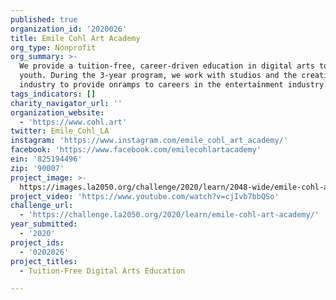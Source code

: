 ```yaml
---
published: true
organization_id: '2020026'
title: Emile Cohl Art Academy
org_type: Nonprofit
org_summary: >-
  We provide a tuition-free, career-driven education in digital arts to talented
  youth. During the 3-year program, we work with studios and the creative
  industry to provide onramps to careers in the entertainment industry.
tags_indicators: []
charity_navigator_url: ''
organization_website:
  - 'https://www.cohl.art'
twitter: Emile_Cohl_LA
instagram: 'https://www.instagram.com/emile_cohl_art_academy/'
facebook: 'https://www.facebook.com/emilecohlartacademy'
ein: '825194496'
zip: '90007'
project_image: >-
  https://images.la2050.org/challenge/2020/learn/2048-wide/emile-cohl-art-academy.jpg
project_video: 'https://www.youtube.com/watch?v=cjIvb7bbQSo'
challenge_url:
  - 'https://challenge.la2050.org/2020/learn/emile-cohl-art-academy/'
year_submitted:
  - '2020'
project_ids:
  - '0202026'
project_titles:
  - Tuition-Free Digital Arts Education

---
```

